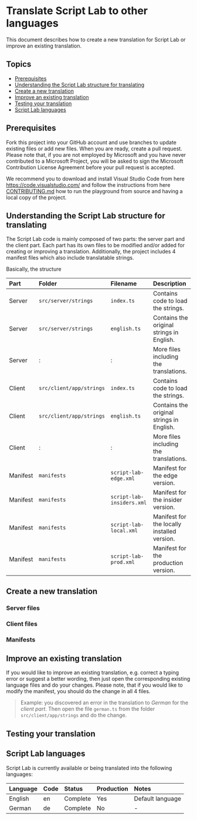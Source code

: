 # Translate Script Lab to other languages

This document describes how to create a new translation for Script Lab or improve an existing translation.

## Topics
* [Prerequisites](TRANSLATING.md#prerequisites)
* [Understanding the Script Lab structure for translating](TRANSLATING.md#structure)
* [Create a new translation](TRANSLATING.md/#create)
* [Improve an existing translation](TRANSLATING.md#improve)
* [Testing your translation](TRANSLATING.md#testing)
* [Script Lab languages](TRANSLATING.md/#translations)

<a id="prerequisites"></a>
## Prerequisites

Fork this project into your GitHub account and use branches to update existing files or add new files. When you are ready, create a pull request. Please note that, if you are not employed by Microsoft and you have never contributed to a Microsoft Project, you will be asked to sign the Microsoft Contribution License Agreement before your pull request is accepted.

We recommend you to download and install Visual Studio Code from here <https://code.visualstudio.com/> and follow the instructions from here [CONTRIBUTING.md](CONTRIBUTING.md) how to run the playground from source and having a local copy of the project. 

<a id="structure"></a>
## Understanding the Script Lab structure for translating

The Script Lab code is mainly composed of two parts: the server part and the client part. Each part has its own files to be modified and/or added for creating or improving a translation. Additionally, the project includes 4 manifest files which also include translatable strings.

Basically, the structure 

| Part      | Folder                   | Filename                  | Description                                  |
|:----------|:-------------------------|:--------------------------|:---------------------------------------------|
| Server    | `src/server/strings`     | `index.ts`                | Contains code to load the strings.           |
| Server    | `src/server/strings`     | `english.ts`              | Contains the original strings in English.    |
| Server    | :                        | :                         | More files including the translations.       |
| Client    | `src/client/app/strings` | `index.ts`                | Contains code to load the strings.           |
| Client    | `src/client/app/strings` | `english.ts`              | Contains the original strings in English.    |
| Client    | :                        | :                         | More files including the translations.       |
| Manifest  | `manifests`              | `script-lab-edge.xml`     | Manifest for the edge version.               |
| Manifest  | `manifests`              | `script-lab-insiders.xml` | Manifest for the insider version.            |
| Manifest  | `manifests`              | `script-lab-local.xml`    | Manifest for the locally installed version.  |
| Manifest  | `manifests`              | `script-lab-prod.xml`     | Manifest for the production version.         |

<a id="create"></a>
## Create a new translation

### Server files

### Client files

### Manifests

<a id="improve"></a>
## Improve an existing translation

If you would like to improve an existing translation, e.g. correct a typing error or suggest a better wording, then just open the corresponding existing language files and do your changes. Please note, that if you would like to modify the manifest, you should do the change in all 4 files.

>Example: you discovered an error in the translation to *German* for the *client part*. Then open the file `german.ts` from the folder `src/client/app/strings` and do the change.

<a id="testing"></a>
## Testing your translation


<a id="translations"></a>
## Script Lab languages

Script Lab is currently available or being translated into the following languages:

| Language           | Code   | Status             | Production         | Notes              |
|:-------------------|:-------|:-------------------|:-------------------|:-------------------|
| English            | en     | Complete           | Yes                | Default language   |
| German             | de     | Complete           | No                 | -                  |
